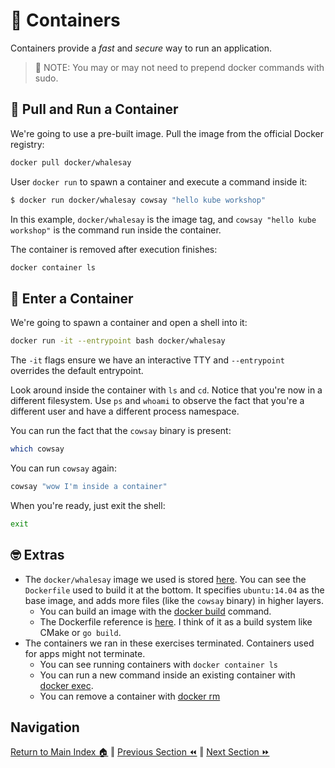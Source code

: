# 🐋 Containers

Containers provide a _fast_ and _secure_ way to run an application.

> 📝 NOTE: You may or may not need to prepend docker commands with sudo.

## 🚀 Pull and Run a Container

We're going to use a pre-built image. Pull the image from the official Docker registry:

```bash
docker pull docker/whalesay
```

User `docker run` to spawn a container and execute a command inside it:
```bash
$ docker run docker/whalesay cowsay "hello kube workshop"
```

In this example, `docker/whalesay` is the image tag, and `cowsay "hello kube workshop"` is the command run inside the container.

The container is removed after execution finishes:
```bash
docker container ls
```

## 🐚 Enter a Container
We're going to spawn a container and open a shell into it:
```bash
docker run -it --entrypoint bash docker/whalesay
```
The `-it` flags ensure we have an interactive TTY and `--entrypoint` overrides the default entrypoint.

Look around inside the container with `ls` and `cd`. Notice that you're now in a different filesystem. Use `ps` and `whoami` to observe the fact that you're a different user and have a different process namespace.

You can run the fact that the `cowsay` binary is present:
```bash
which cowsay
```

You can run `cowsay` again:
```bash
cowsay "wow I'm inside a container"
```

When you're ready, just exit the shell:
```bash
exit
```

## 🤓 Extras
- The `docker/whalesay` image we used is stored [here](https://hub.docker.com/r/docker/whalesay/). You can see the `Dockerfile` used to build it at the bottom. It specifies `ubuntu:14.04` as the base image, and adds more files (like the `cowsay` binary) in higher layers.
  - You can build an image with the [docker build](https://docs.docker.com/engine/reference/commandline/build/) command.
  - The Dockerfile reference is [here](https://docs.docker.com/engine/reference/builder/). I think of it as a build system like CMake or `go build`.
- The containers we ran in these exercises terminated. Containers used for apps might not terminate.
  - You can see running containers with `docker container ls`
  - You can run a new command inside an existing container with [docker exec](https://docs.docker.com/engine/reference/commandline/exec/).
  - You can remove a container with [docker rm](https://docs.docker.com/engine/reference/commandline/rm/)

## Navigation

[Return to Main Index 🏠](../readme.md) ‖
[Previous Section ⏪](../00-pre-reqs/readme.md) ‖ [Next Section ⏩](../02-container-registry/readme.md)
